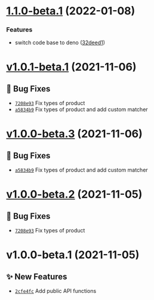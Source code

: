 # [1.1.0-beta.1](https://github.com/coinset/liquid/compare/v1.0.1-beta.1...v1.1.0-beta.1) (2022-01-08)


### Features

* switch code base to deno ([32deed1](https://github.com/coinset/liquid/commit/32deed1ee6ed07f162b2e979bba1bef68bc39fb8))

# [v1.0.1-beta.1](https://github.com/coinset/liquid/compare/v1.0.0...v1.0.1-beta.1) (2021-11-06)

## 🐛 Bug Fixes

- [`7208e93`](https://github.com/coinset/liquid/commit/7208e93) Fix types of product
- [`a5834b9`](https://github.com/coinset/liquid/commit/a5834b9) Fix types of product and add custom matcher

# [v1.0.0-beta.3](https://github.com/coinset/liquid/compare/v1.0.0-beta.2...v1.0.0-beta.3) (2021-11-06)

## 🐛 Bug Fixes

- [`a5834b9`](https://github.com/coinset/liquid/commit/a5834b9) Fix types of product and add custom matcher

# [v1.0.0-beta.2](https://github.com/coinset/liquid/compare/v1.0.0-beta.1...v1.0.0-beta.2) (2021-11-05)

## 🐛 Bug Fixes

- [`7208e93`](https://github.com/coinset/liquid/commit/7208e93) Fix types of product

# v1.0.0-beta.1 (2021-11-05)

## ✨ New Features

- [`2cfe4fc`](https://github.com/coinset/liquid/commit/2cfe4fc) Add public API functions
